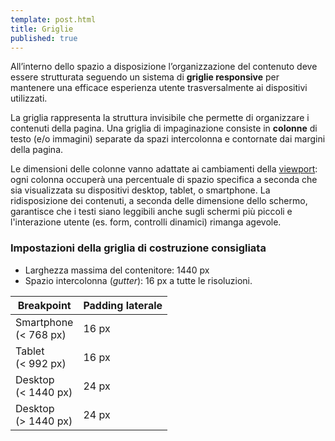 ```yaml
---
template: post.html
title: Griglie
published: true
---
```


All’interno dello spazio a disposizione l’organizzazione del contenuto deve essere strutturata
seguendo un sistema di **griglie responsive** per mantenere una efficace esperienza utente
trasversalmente ai dispositivi utilizzati.

La griglia rappresenta la struttura invisibile che permette di organizzare i contenuti della pagina.
Una griglia di impaginazione consiste in **colonne** di testo (e/o immagini) separate da spazi intercolonna
e contornate dai margini della pagina.

Le dimensioni delle colonne vanno adattate ai cambiamenti della [viewport](/linee-guida/glossario):
ogni colonna occuperà una percentuale di spazio specifica a seconda che sia visualizzata
su dispositivi desktop, tablet, o smartphone. La ridisposizione dei contenuti,
a seconda delle dimensione dello schermo, garantisce che i testi siano leggibili
anche sugli schermi più piccoli e l'interazione utente (es. form, controlli dinamici)
rimanga agevole.

### Impostazioni della griglia di costruzione consigliata

- Larghezza massima del contenitore: 1440 px
- Spazio intercolonna (*gutter*): 16 px a tutte le risoluzioni.

| Breakpoint                      | Padding laterale                     |
--------------------------------- | --------------------------------------
| Smartphone<br>(&lt; 768 px)     | 16 px                                |
| Tablet<br>(&lt; 992 px)         | 16 px                                |
| Desktop<br>(&lt; 1440 px)       | 24 px                                |
| Desktop<br>(&gt; 1440 px)       | 24 px                                |
